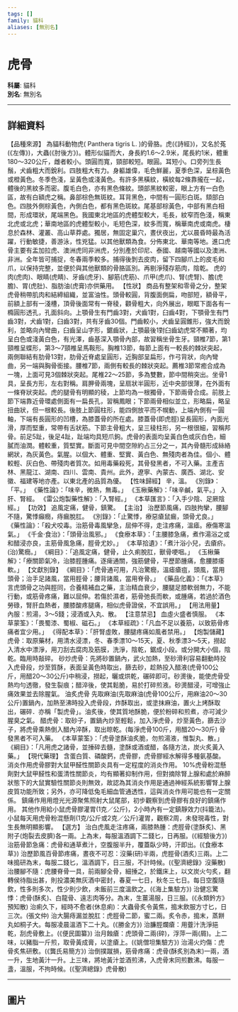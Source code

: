 ```yaml
---
tags: []
family: 貓科
aliases: [無別名]
---
```


# 虎骨

**科屬**: 貓科  
**別名**: 無別名  

---

## 詳細資料
【品種來源】
為貓科動物虎(
Panthera tigris L.
)的骨胳。虎(《詩經》)，又名於菟(《左傳》)，大蟲(《肘後方》)。體形似貓而大，身長約1.6～2.9米，尾長約1米，體重180～320公斤，雌者較小。頭圓而寬，頸部較短。眼圓。耳短小。口旁列生長鬚，犬齒粗大而銳利。四肢粗大有力。身軀雄偉，毛色鮮麗，夏季色深，呈棕黃色或橙黃色。冬季色淺，呈黃色或淺黃色。有許多黑橫紋，橫紋每2條靠攏在一起，體後的黑紋多而密。腹毛白色，亦有黑色條紋。頭部黑紋較密，眼上方有一白色區，故有白額虎之稱。鼻部棕色無斑紋。耳背黑色，中間有一圓形白斑。頦部白色。四肢外側棕黃色，內側白色，都有黑色斑紋。尾基部棕黃色，中部有黑白相間，形成環狀，尾端黑色。我國東北地區的虎體型較大，毛長，紋窄而色淺，稱東北虎或北虎；華南地區的虎體型較小，毛短色深，紋多而寬，稱華南虎或南虎。棲息於森林、灌叢、高山草莽處。獨居，無固定巢穴，晝伏夜出，尤以晨昏時最為活躍，行動敏捷，善游泳，性兇猛。以其他獸類為食。分佈東北、華南等地。進口虎骨主要有盂加拉虎、澳洲虎同非洲虎，分別產於印尼、泰國、越南等國以及澳洲、非洲。全年皆可捕捉，冬春兩季較多。捕得後剝去皮肉，留下四腳爪上的皮毛和爪，以保持完整，並便於與其他獸類的骨胳區別。再剔淨殘存筋肉，陰乾。
虎的肉(虎肉)、眼睛(虎睛)、牙齒(虎牙)、腳筋(虎筋)、爪甲(虎爪)、腎(虎腎)、膽(虎膽)、胃(虎肚)、脂肪油(虎膏)亦供藥用。
【性狀】
商品有整架和零骨之分，整架虎骨稍帶肌肉和結締組織，並富油性。頭骨較圓，背腹面側扁，吻部短，額骨平，前額上部有一淺槽，頂骨後面常有一脊稜，顴骨粗大，向外展出，眼眶下面各有一橢圓形透孔，孔面斜向。上顎骨生有門齒3對，犬齒1對，臼齒4對，下顎骨生有門齒3對，犬齒1對，臼齒3對，共有牙齒30個。門齒較小，犬齒呈圓錐形，強大而銳利，並略向內彎曲，臼齒呈山字形，鋸齒狀，上顎最後1對臼齒幼虎常不顯著，均呈白色或淺黃白色，有光澤，齒基深入顎骨內部，故習稱坐骨生牙。頸椎7節，第1頸椎呈蝶形，第3～7頸椎呈馬鞍形。胸椎13節，每節上面有一較長的棘狀突起，兩側聯結有肋骨13對，肋骨近脊處呈圓形，近胸部呈扁形，作弓背狀，向內彎曲，另一端與胸骨銜接。腰椎7節，兩側有較長的棘狀突起。薦椎3節常癒合成為一塊，上面可見3個棘狀突起。尾椎22～25節，多為雙數，節中間稍突出。坐骨1具，呈長方形，左右對稱。肩胛骨兩塊，呈扇狀半圓形，近中央部很薄，在外面有一條脊狀突起。虎的腿骨有明顯的稜，上節均為一根獨骨，下節兩骨合成。前肢上節下端靠近骨環處側面有一扁長孔，習稱鳳眼；下節兩骨相似並立，形略扁，略呈扭曲狀，但一根較長。後肢上節圓柱形，能四側放平而不幌動，上端內側有一圓軸，下端有長圓形的凹槽，為膝蓋骨的所在處。膝蓋骨(即虎脛)呈長圓形，內面光滑，厚而堅重，常帶有舌狀筋。下節主骨粗大，呈三稜柱形，另一根很細，習稱邦骨。前足5趾，後足4趾，趾端均具短爪鉤。虎骨的表面均呈黃白色或灰白色，細膩而油潤。體較重，質堅實。斷面可見中間空隙約占三分之一，其內骨髓形成絲絡網狀，為灰黃色。氣腥。以個大、體重、堅實、黃白色、無殘肉者為佳。個小、體較輕、灰白色、帶殘肉者質次。如用毒藥殺死，其骨發黑者，不可入藥。主產吉林、黑龍江、湖南、四川、雲南、貴州。此外，遼寧、內蒙古、廣西、湖北、安徽、福建等地亦產。以東北產的品質為優。
【性味歸經】
辛，溫。
《別錄》：「平。」
《藥性論》：「味辛，微熱，無毒。」
《玉楸藥解》：「味辛鹹，氣平。」
入肝、腎經。
《雷公炮製藥性解》：「入腎經。」
《本草匯言》：「入手少陰、足厥陰經。」
【功效】
追風定痛，健骨，鎮驚。
【主治】
治歷節風痛，四肢拘攣，腰腳不隨，驚悸癲癇，痔瘺脫肛。
《別錄》：「止驚悸，療惡瘡鼠瘺，頭骨尤良。」
《藥性論》：「殺犬咬毒。治筋骨毒風攣急，屈伸不得，走注疼痛，溫瘧。療傷寒溫氣。」
《千金·食治》：「頭骨治風邪。」
《食療本草》：「主腰膝急痛，煮作湯浴之或和醋浸亦良，主筋骨風急痛，脛骨尤妙。」
《本草拾遺》：「煮汁浴小兒，去瘡疥。(治)驚癇。」
《綱目》：「追風定痛，健骨，止久痢脫肛，獸骨哽咽。」
《玉楸藥解》：「療關節氣冷，治膝脛腫痛。逐痺通關，強筋健骨，平歷節腫痛，愈腰膝痿軟。」
【文獻別錄】
《綱目》：「虎骨通可用，凡治驚癇，溫瘧瘡疽，頭風，當用頭骨；治手足諸風，當用脛骨；腰背諸風，當用脊骨。」
《藥品化義》：「《本草》言虎頭骨之功與脛同，合養精補血之藥，主治精血衰少，腰腿足膝軟弱無力，不能行動，或筋骨疼痛，難以屈伸。若傷於濕者，筋骨弛長而軟，或腫痛，若過於酒色勞碌，腎肝血熱者，腰膝酸疼腿痛，相似虎骨證侯，不宜誤用。」
【用法用量】
內服：煎湯，3～5錢；浸酒或入丸、散。
【注意禁忌】
血虛火盛者慎服。
《本草蒙筌》：「畏蜀漆、蜀椒、磁石。」
《本草經疏》：「凡血不足以養筋，以致筋骨疼痛者宜少用。」
《得配本草》：「肝腎虛敗，腰腿疼痛如風者禁用。」
【炮製儲藏】
虎骨：取原藥材，用清水浸漂，冬、春季漂10～15天，夏、秋季漂3～5天，撈起入清水中漂淨，用刀刮去腐肉及筋膜，洗淨，陰乾，鋸成小段。或分開大小個，陰乾。臨用時敲碎。
砂炒虎骨：先將砂置鍋內，武火加熱，至砂滑利容易翻動時投入虎骨段，炒至質酥，表面呈黃色時取出，篩去砂，趁熱投入醋液(虎骨100公斤，用醋20～30公斤)中稍浸，撈起，曬或烘乾，碾碎即可。砂燙後，能使虎骨受熱均勻透徹，發生裂痕；醋淬後，使其鬆脆，易於打碎煎液。砂燙醋浸，可增強止痛效果並去除腥氣。
油炙虎骨  先取麻油(先取麻油(虎骨100公斤，用麻油20～30公斤)置鍋內，加熱至沸時投入虎骨段，炸酥取出，或塗抹麻油，置火上烤酥取出，碾碎．亦稱「製虎骨」。油炙後，使其質地酥脆，便於粉碎和煎煮，亦可減少腥臭之氣。
醋虎骨：取砂子，置鍋內炒至輕鬆，加入淨虎骨，炒至黃色，篩去沙子，將虎骨乘熱倒入醋內淬酥，取出晾乾。(每淨虎骨100斤，用醋20～30斤)
骨發黑者不可入藥。
《本草蒙筌》：「虎骨塗酥油炙脆，勿煎湯液，惟製丸、散。」
《綱目》：「凡用虎之諸骨，並捶碎去髓，塗酥或酒或醋，各隨方法，炭火炙黃入藥。」
【現代藥理】
含蛋白質、磷酸鈣，虎骨膠，虎骨膠經水解得多種氨基酸。
消炎作用虎骨膠對大鼠甲醛性關節炎具有一定程度的消炎作用。 10%虎骨粉混懸劑對大鼠甲醛性和蛋清性關節炎，均有顯著抑制作用，但對摘除腎上腺和處於麻醉狀態下的大鼠實驗性關節炎則無效，故認為其消炎作用是通過神經系統影響腎上腺皮質功能所致；另外，亦可降低兔毛細血管通透性，這與消炎作用可能也有一定關係。
鎮痛作用用燈光光源聚焦照射大鼠尾部，初步觀察到虎骨膠有良好的鎮痛作用。
其他作用給小鼠虎骨膠灌胃(1克／公斤)，2小時內有一定鎮靜效力(抖籠法)。小鼠每天用虎骨粉混懸劑(1克/公斤或2克／公斤)灌胃，觀察2周，未發現毒性，對生長無明顯影響。
【選方】
治白虎風走注疼痛，兩膝熱腫：虎脛骨(塗酥炙)、黑附子(炮裂去皮臍)各一兩。上為末，每服溫酒調下二錢匕，日再服。(《經驗後方》)
治筋骨節急痛：虎骨和通草煮汁，空腹服半升，覆蓋臥少時，汗即出。(《食療本草》)
治歷節風百骨節疼痛，晝夜不可忍：沒藥(研)半兩，虎脛骨(酒炙)三兩。上二味搗研為末，每服二錢匕，溫酒調下，日三服，不計時候。(《聖濟總錄》沒藥散)
治腰腳不隨：虎腰脊骨一具，前兩腳全骨，細捶之，於鐵床上，以文炭火勻炙，翻轉侯待脂出甚，則投濃美無灰酒中密封，春夏一七日，秋冬三七日。每日空腹隨飲，性多則多次，性少則少飲，未飯前三度溫飲之。(《海上集驗方》)
治健忘驚悸：虎骨(酥炙)、白龍骨、遠志肉等分。為末，生薑湯服，日三服。(《永類鈐方》預知散)
治痢久下，經時不愈者(休息痢)：大蟲骨炙令黃焦，搗末飲服方寸匕，日三次。(張文仲)
治大腸痔漏並脫肛：虎脛骨二節，蜜二兩。炙令赤，搗末，蒸餅丸如桐子大。每服凌晨溫酒下二十丸。(《勝金方》)
治臁脛爛瘡：用虀汁洗淨挹乾，刮虎骨敷上。(《便民圖纂》)
治月蝕瘡：虎頭骨二兩(碎)，浮萍一兩(屑)。上二味，以豬脂一斤煎，取骨黃成膏，以塗瘡上。(《姚僧坦集驗方》)
治湯火灼傷：虎骨炙焦研敷。(《龔氏易簡方》)
治倒撲蹴損，筋骨疼痛：虎骨(酥炙別為末)一兩，酒一升，生地黃汁一升。上三味，將地黃汁並酒煎沸，入虎骨末同煎數沸。每服一盞，溫服，不拘時候。(《聖濟總錄》虎骨散)

---

## 圖片
